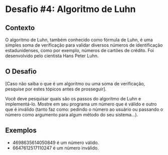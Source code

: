 # Desafio #4: Algoritmo de Luhn

## Contexto

O algoritmo de Luhn, também conhecido como fórmula de Luhn, é uma simples soma de verificação para validar diversos números de identificação estadunidenses, como por exemplo, números de cartões de crédito. Foi desenvolvido pelo cientista Hans Peter Luhn.

## O Desafio

[Caso não saiba o que é um algoritmo ou uma soma de verificação, pesquise por estes tópicos antes de prosseguir].

Você deve pesquisar quais são os passos do algoritmo de Luhn e implementá-lo. Mostre em seu programa um número que é válido e outro que é inválido (tanto faz como: pedindo o número ao usuário ou passando o número como argumento para algum método do seu sistema...).

## Exemplos

- 4698635614050849 é um número válido.
- 6647612517110247 é um número inválido.